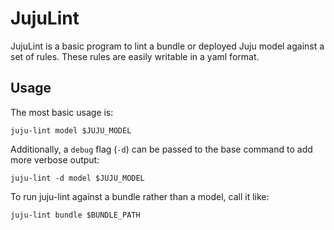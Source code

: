 # JujuLint

JujuLint is a basic program to lint a bundle or deployed Juju model against a set of rules. These rules are easily writable in a yaml format.

## Usage

The most basic usage is:

    juju-lint model $JUJU_MODEL

Additionally, a `debug` flag (`-d`) can be passed to the base command to add more verbose output:

    juju-lint -d model $JUJU_MODEL

To run juju-lint against a bundle rather than a model, call it like:

    juju-lint bundle $BUNDLE_PATH

